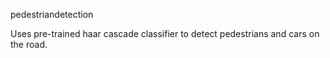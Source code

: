 pedestriandetection

Uses pre-trained haar cascade classifier to detect pedestrians and cars on the road.
